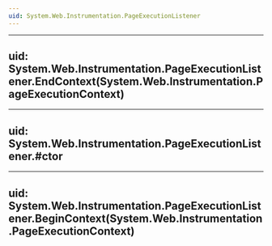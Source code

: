 ```yaml
---
uid: System.Web.Instrumentation.PageExecutionListener
---
```


---
uid: System.Web.Instrumentation.PageExecutionListener.EndContext(System.Web.Instrumentation.PageExecutionContext)
---

---
uid: System.Web.Instrumentation.PageExecutionListener.#ctor
---

---
uid: System.Web.Instrumentation.PageExecutionListener.BeginContext(System.Web.Instrumentation.PageExecutionContext)
---
